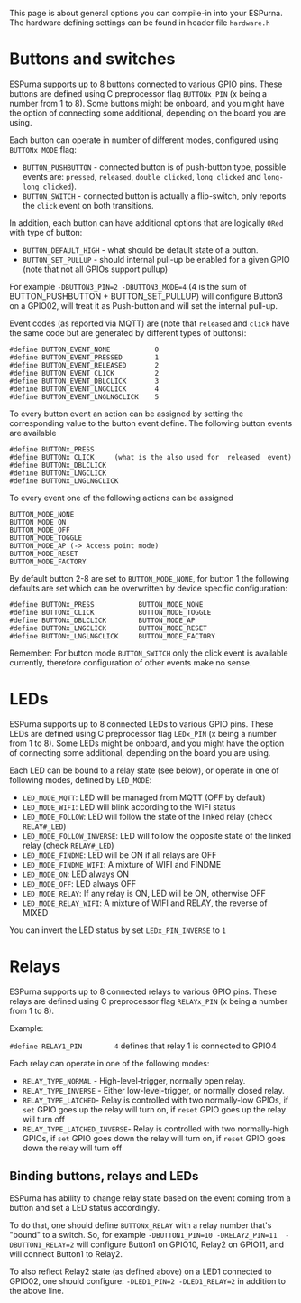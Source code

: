 This page is about general options you can compile-in into your ESPurna. The hardware defining settings can be found in header file ``hardware.h``

# Buttons and switches 

ESPurna supports up to 8 buttons connected to various GPIO pins. These buttons are defined using C preprocessor flag `BUTTONx_PIN` (x being a number from 1 to 8). Some buttons might be onboard, and you might have the option of connecting some additional, depending on the board you are using.

Each button can operate in number of different modes, configured using `BUTTONx_MODE` flag:
- `BUTTON_PUSHBUTTON` - connected button is of push-button type, possible events are: `pressed`, `released`, `double clicked`, `long clicked` and `long-long clicked`).
- `BUTTON_SWITCH` - connected button is actually a flip-switch, only reports the `click` event on both transitions.

In addition, each button can have additional options that are logically `ORed` with type of button:
- `BUTTON_DEFAULT_HIGH` - what should be default state of a button.
- `BUTTON_SET_PULLUP` - should internal pull-up be enabled for a given GPIO (note that not all GPIOs support pullup)

For example `-DBUTTON3_PIN=2 -DBUTTON3_MODE=4` (4 is the sum of BUTTON_PUSHBUTTON + BUTTON_SET_PULLUP) will configure Button3 on a GPIO02, will treat it as Push-button and will set the internal pull-up.

Event codes (as reported via MQTT) are (note that `released` and `click` have the same code but are generated by different types of buttons):

```
#define BUTTON_EVENT_NONE           0
#define BUTTON_EVENT_PRESSED        1
#define BUTTON_EVENT_RELEASED       2
#define BUTTON_EVENT_CLICK          2
#define BUTTON_EVENT_DBLCLICK       3
#define BUTTON_EVENT_LNGCLICK       4
#define BUTTON_EVENT_LNGLNGCLICK    5
```
To every button event an action can be assigned by setting the corresponding value to the button event define. The following button events are available
```
#define BUTTONx_PRESS
#define BUTTONx_CLICK     (what is the also used for _released_ event)
#define BUTTONx_DBLCLICK
#define BUTTONx_LNGCLICK
#define BUTTONx_LNGLNGCLICK
```
To every event one of the following actions can be assigned
```
BUTTON_MODE_NONE
BUTTON_MODE_ON
BUTTON_MODE_OFF
BUTTON_MODE_TOGGLE
BUTTON_MODE_AP (-> Access point mode)
BUTTON_MODE_RESET
BUTTON_MODE_FACTORY
```
By default button 2-8 are set to ``BUTTON_MODE_NONE``, for button 1 the following defaults are set which can be overwritten by device specific configuration:
```
#define BUTTONx_PRESS           BUTTON_MODE_NONE
#define BUTTONx_CLICK           BUTTON_MODE_TOGGLE    
#define BUTTONx_DBLCLICK        BUTTON_MODE_AP
#define BUTTONx_LNGCLICK        BUTTON_MODE_RESET
#define BUTTONx_LNGLNGCLICK     BUTTON_MODE_FACTORY
```
Remember: For button mode ``BUTTON_SWITCH`` only the click event is available currently, therefore configuration of other events make no sense.


# LEDs 

ESPurna supports up to 8 connected LEDs to various GPIO pins. These LEDs are defined using C preprocessor flag `LEDx_PIN` (x being a number from 1 to 8). Some LEDs might be onboard, and you might have the option of connecting some additional, depending on the board you are using.

Each LED can be bound to a relay state (see below), or operate in one of following modes, defined by `LED_MODE`:
- `LED_MODE_MQTT`: LED will be managed from MQTT (OFF by default)
- `LED_MODE_WIFI`: LED will blink according to the WIFI status
- `LED_MODE_FOLLOW`: LED will follow the state of the linked relay (check `RELAY#_LED`)
- `LED_MODE_FOLLOW_INVERSE`: LED will follow the opposite state of the linked relay (check `RELAY#_LED`)
- `LED_MODE_FINDME`: LED will be ON if all relays are OFF
- `LED_MODE_FINDME_WIFI`: A mixture of WIFI and FINDME
- `LED_MODE_ON`: LED always ON
- `LED_MODE_OFF`: LED always OFF
- `LED_MODE_RELAY`: If any relay is ON, LED will be ON, otherwise OFF
- `LED_MODE_RELAY_WIFI`: A mixture of WIFI and RELAY, the reverse of MIXED

You can invert the LED status by set `LEDx_PIN_INVERSE` to `1`

# Relays 

ESPurna supports up to 8 connected relays to various GPIO pins. These relays are defined using C preprocessor flag `RELAYx_PIN` (x being a number from 1 to 8).

Example:

``#define RELAY1_PIN        4`` defines that relay 1 is connected to GPIO4

Each relay can operate in one of the following modes: 
- `RELAY_TYPE_NORMAL` - High-level-trigger, normally open relay.
- `RELAY_TYPE_INVERSE` - Either low-level-trigger, or normally closed relay. 
- `RELAY_TYPE_LATCHED`- Relay is controlled with two normally-low GPIOs, if `set` GPIO goes up the relay will turn on, if `reset` GPIO goes up the relay will turn off
- `RELAY_TYPE_LATCHED_INVERSE`- Relay is controlled with two normally-high GPIOs, if `set` GPIO goes down the relay will turn on, if `reset` GPIO goes down the relay will turn off

## Binding buttons, relays and LEDs

ESPurna has ability to change relay state based on the event coming from a button and set a LED status accordingly.

To do that, one should define `BUTTONx_RELAY` with a relay number that's "bound" to a switch. 
So, for example `-DBUTTON1_PIN=10 -DRELAY2_PIN=11  -DBUTTON1_RELAY=2` will configure Button1 on GPIO10, Relay2 on GPIO11, and will connect Button1 to Relay2.

To also reflect Relay2 state (as defined above) on a LED1 connected to GPIO02, one should configure: `-DLED1_PIN=2 -DLED1_RELAY=2` in addition to the above line. 


